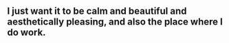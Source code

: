 ## I just want it to be calm and beautiful and aesthetically pleasing, and also the place where I do work.
